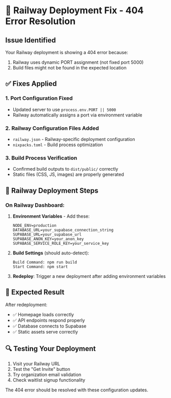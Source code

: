 # 🚀 Railway Deployment Fix - 404 Error Resolution

## Issue Identified
Your Railway deployment is showing a 404 error because:
1. Railway uses dynamic PORT assignment (not fixed port 5000)
2. Build files might not be found in the expected location

## ✅ Fixes Applied

### 1. Port Configuration Fixed
- Updated server to use `process.env.PORT || 5000`
- Railway automatically assigns a port via environment variable

### 2. Railway Configuration Files Added
- `railway.json` - Railway-specific deployment configuration
- `nixpacks.toml` - Build process optimization

### 3. Build Process Verification
- Confirmed build outputs to `dist/public/` correctly
- Static files (CSS, JS, images) are properly generated

## 🔧 Railway Deployment Steps

### On Railway Dashboard:
1. **Environment Variables** - Add these:
   ```
   NODE_ENV=production
   DATABASE_URL=your_supabase_connection_string
   SUPABASE_URL=your_supabase_url
   SUPABASE_ANON_KEY=your_anon_key
   SUPABASE_SERVICE_ROLE_KEY=your_service_key
   ```

2. **Build Settings** (should auto-detect):
   ```
   Build Command: npm run build
   Start Command: npm start
   ```

3. **Redeploy**: Trigger a new deployment after adding environment variables

## 🎯 Expected Result
After redeployment:
- ✅ Homepage loads correctly
- ✅ API endpoints respond properly
- ✅ Database connects to Supabase
- ✅ Static assets serve correctly

## 🔍 Testing Your Deployment
1. Visit your Railway URL
2. Test the "Get Invite" button
3. Try organization email validation
4. Check waitlist signup functionality

The 404 error should be resolved with these configuration updates.